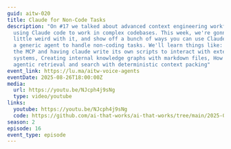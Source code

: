 ```yaml
---
guid: aitw-020
title: Claude for Non-Code Tasks
description: "On #17 we talked about advanced context engineering workflows for
  using Claude code to work in complex codebases. This week, we're gonna get a
  little weird with it, and show off a bunch of ways you can use Claude Code as
  a generic agent to handle non-coding tasks. We'll learn things like: Skipping
  the MCP and having claude write its own scripts to interact with external
  systems, Creating internal knowledge graphs with markdown files, How to blend
  agentic retrieval and search with deterministic context packing"
event_link: https://lu.ma/aitw-voice-agents
eventDate: 2025-08-26T18:00:00Z
media:
  url: https://youtu.be/NJcph4j9sNg
  type: video/youtube
links:
  youtube: https://youtu.be/NJcph4j9sNg
  code: https://github.com/ai-that-works/ai-that-works/tree/main/2025-08-26-claude-for-non-code-workflows
season: 2
episode: 16
event_type: episode
---
```

